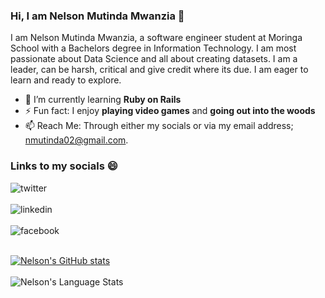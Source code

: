 ### Hi, I am Nelson Mutinda Mwanzia 👋

<!-- <a href="URL_REDIRECT" target="blank"><img align="center" src="URL_TO_YOUR_IMAGE" height="100" /></a> -->

I am Nelson Mutinda Mwanzia, a software engineer student at Moringa School with a Bachelors degree in Information Technology. I am most passionate about Data Science and all about creating datasets. I am a leader, can be harsh, critical and give credit where its due. I am eager to learn and ready to explore. 


- 🌱 I’m currently learning **Ruby on Rails**
- ⚡ Fun fact: I enjoy **playing video games** and **going out into the woods**
- 📫 Reach Me: Through either my socials or via my email address; nmutinda02@gmail.com.
### Links to my socials 😄
<p align="left">
    <a href="https://twitter.com/mu_tinda">
        <img align="left" alt="twitter" src="https://img.shields.io/badge/Twitter-1DA1F2?style=for-the-badge&logo=twitter&logoColor=white" />
    </a>&nbsp;&nbsp;
    <br/><br/>
    <a href="https://www.linkedin.com/in/nelson-mwanzia/">
        <img align="left" alt="linkedin" src="https://img.shields.io/badge/LinkedIn-0077B5?style=for-the-badge&logo=linkedin&logoColor=white" />
    </a>&nbsp;&nbsp;
    <br/><br/>
    <a href="https://web.facebook.com/bonzaicf">
        <img align="left" alt="facebook" src="https://img.shields.io/badge/Facebook-1877F2?style=for-the-badge&logo=facebook&logoColor=white" />
    </a>
</p>

<br/><br/>
[![Nelson's GitHub stats](https://github-readme-stats.vercel.app/api?username=nelsonmutindamwanzia&show_icons=true&theme=radical)](https://github.com/anuraghazra/github-readme-stats)
<br/><br/>
![Nelson's Language Stats](https://github-readme-stats.anuraghazra1.vercel.app/api/top-langs/?username=nelsonmutindamwanzia&layout=compact&theme=radical)

<!-- Here are some ideas to get you started:

- 🔭 I’m currently working on ...
- 🌱 I’m currently learning ...
- 👯 I’m looking to collaborate on ...
- 🤔 I’m looking for help with ...
- 💬 Ask me about ...
- 📫 How to reach me: ...
- 😄 Pronouns: ...
- ⚡ Fun fact: ... -->
